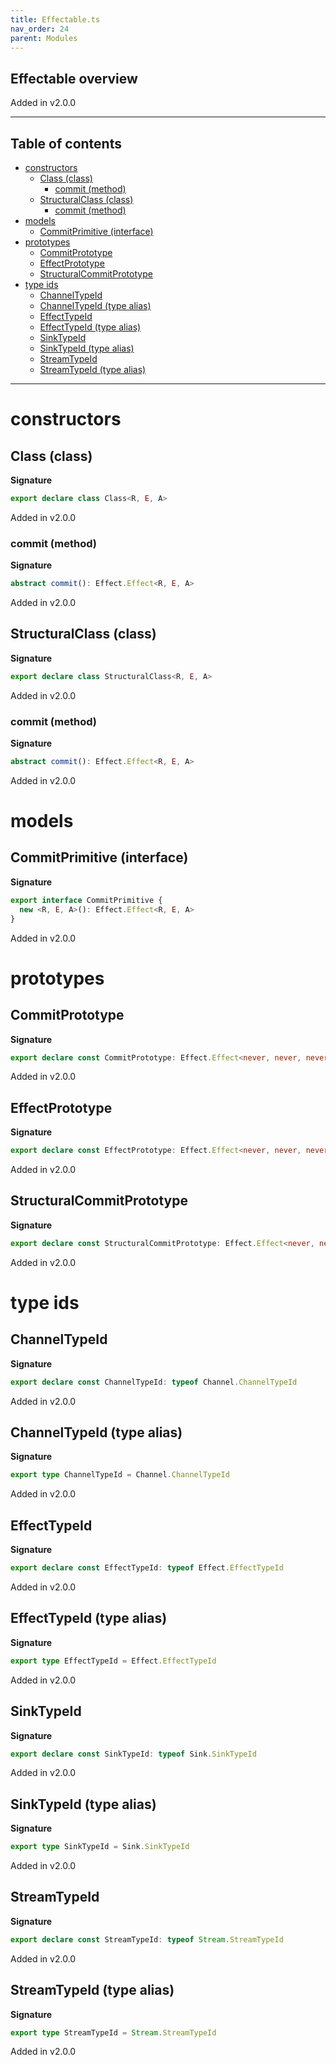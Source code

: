 ```yaml
---
title: Effectable.ts
nav_order: 24
parent: Modules
---
```


## Effectable overview

Added in v2.0.0

---

<h2 class="text-delta">Table of contents</h2>

- [constructors](#constructors)
  - [Class (class)](#class-class)
    - [commit (method)](#commit-method)
  - [StructuralClass (class)](#structuralclass-class)
    - [commit (method)](#commit-method-1)
- [models](#models)
  - [CommitPrimitive (interface)](#commitprimitive-interface)
- [prototypes](#prototypes)
  - [CommitPrototype](#commitprototype)
  - [EffectPrototype](#effectprototype)
  - [StructuralCommitPrototype](#structuralcommitprototype)
- [type ids](#type-ids)
  - [ChannelTypeId](#channeltypeid)
  - [ChannelTypeId (type alias)](#channeltypeid-type-alias)
  - [EffectTypeId](#effecttypeid)
  - [EffectTypeId (type alias)](#effecttypeid-type-alias)
  - [SinkTypeId](#sinktypeid)
  - [SinkTypeId (type alias)](#sinktypeid-type-alias)
  - [StreamTypeId](#streamtypeid)
  - [StreamTypeId (type alias)](#streamtypeid-type-alias)

---

# constructors

## Class (class)

**Signature**

```ts
export declare class Class<R, E, A>
```

Added in v2.0.0

### commit (method)

**Signature**

```ts
abstract commit(): Effect.Effect<R, E, A>
```

Added in v2.0.0

## StructuralClass (class)

**Signature**

```ts
export declare class StructuralClass<R, E, A>
```

Added in v2.0.0

### commit (method)

**Signature**

```ts
abstract commit(): Effect.Effect<R, E, A>
```

Added in v2.0.0

# models

## CommitPrimitive (interface)

**Signature**

```ts
export interface CommitPrimitive {
  new <R, E, A>(): Effect.Effect<R, E, A>
}
```

Added in v2.0.0

# prototypes

## CommitPrototype

**Signature**

```ts
export declare const CommitPrototype: Effect.Effect<never, never, never>
```

Added in v2.0.0

## EffectPrototype

**Signature**

```ts
export declare const EffectPrototype: Effect.Effect<never, never, never>
```

Added in v2.0.0

## StructuralCommitPrototype

**Signature**

```ts
export declare const StructuralCommitPrototype: Effect.Effect<never, never, never>
```

Added in v2.0.0

# type ids

## ChannelTypeId

**Signature**

```ts
export declare const ChannelTypeId: typeof Channel.ChannelTypeId
```

Added in v2.0.0

## ChannelTypeId (type alias)

**Signature**

```ts
export type ChannelTypeId = Channel.ChannelTypeId
```

Added in v2.0.0

## EffectTypeId

**Signature**

```ts
export declare const EffectTypeId: typeof Effect.EffectTypeId
```

Added in v2.0.0

## EffectTypeId (type alias)

**Signature**

```ts
export type EffectTypeId = Effect.EffectTypeId
```

Added in v2.0.0

## SinkTypeId

**Signature**

```ts
export declare const SinkTypeId: typeof Sink.SinkTypeId
```

Added in v2.0.0

## SinkTypeId (type alias)

**Signature**

```ts
export type SinkTypeId = Sink.SinkTypeId
```

Added in v2.0.0

## StreamTypeId

**Signature**

```ts
export declare const StreamTypeId: typeof Stream.StreamTypeId
```

Added in v2.0.0

## StreamTypeId (type alias)

**Signature**

```ts
export type StreamTypeId = Stream.StreamTypeId
```

Added in v2.0.0
